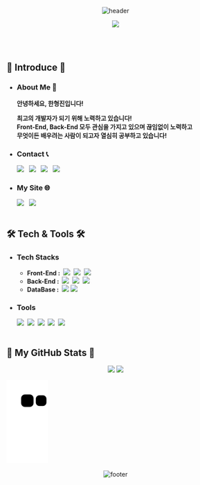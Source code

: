 <div align=center>

 ![header](https://capsule-render.vercel.app/api?type=slice&color=282c34&width=100%&height=300&section=header&text=Hello,%20World!&fontSize=90&fontAlign=60&fontAlignY=37.5&fontColor=FFFFFF&desc=😁HyungJin's%20GitHub%20Profile&descAlign=77&descAlignY=18&animation=twinkling&rotate=19.5&stroke=66CCFF&strokeWidth=3)

  <img src="https://user-images.githubusercontent.com/104360734/172914566-d48bc407-5401-441d-b049-ae66019d93d4.gif" width="70%">

</div>

<br><br>

## 👋 Introduce 👋
  
- ### About Me 🙋
  <b>
  안녕하세요, 한형진입니다!
  <br>
 
  최고의 개발자가 되기 위해 노력하고 있습니다!
  <br>
  Front-End, Back-End 모두 관심을 가지고 있으며 끊임없이 노력하고
  <br>
  무엇이든 배우려는 사람이 되고자 열심히 공부하고 있습니다!
  <br>
  </b>

- ### Contact 📞
    <a href="mailto:han1210_36@naver.com"><img src="https://img.shields.io/badge/Naver-03C75A?style=flat-square&logo=Naver&logoColor=white&link=han1210_36@naver.com"></a>
    &nbsp;
    <a href="mailto:hhj961210@gmail.com"><img src="https://img.shields.io/badge/Gmail-EA4335?style=flat-square&logo=Gmail&logoColor=white&link=hhj961210@gmail.com"></a>
    &nbsp;
    <a href='https://www.facebook.com/hyeongjinh1'><img src="https://img.shields.io/badge/HyungJin Han-1877F2?style=flat-square&logo=Facebook&logoColor=white"></a>
    &nbsp;
    <a href='https://www.linkedin.com/in/hyungjinhan'><img src="https://img.shields.io/badge/LinkedIn-0A66C2?style=flat-square&logo=linkedin&logoColor=white"/></a>
    <br>
 
-  ### My Site 🌐
    <a href='https://velog.io/@hyungjin_han'><img src="https://img.shields.io/badge/Tech Blog-20C997?style=flat-square&logo=velog&logoColor=white"></a>
    &nbsp;
    <a href="https://hyungjinhan.github.io/"><img src="https://img.shields.io/badge/GitHub.io (Portfolio)-000000?style=flat-square&logo=github&logoColor=white"/></a>
    &nbsp;
    <br><br>

## 🛠️ Tech & Tools 🛠️

- ### Tech Stacks
  - <b>Front-End :&nbsp;</b>
      <img src="https://img.shields.io/badge/JavaScript-F7DF1E?style=flat-square&logo=JavaScript&logoColor=424242">&nbsp;
      <img src="https://img.shields.io/badge/React-61DAFB?style=flat-square&logo=React&logoColor=black">&nbsp;
      <img src="https://img.shields.io/badge/Figma-F24E1E?style=flat-square&logo=Figma&logoColor=white">
  - <b>Back-End :&nbsp;</b>
      <img src="https://img.shields.io/badge/Python-3776AB?style=flat-square&logo=Python&logoColor=white">&nbsp;
      <img src="https://img.shields.io/badge/FastAPI-009688?style=flat-square&logo=FastAPI&logoColor=white">&nbsp;
      <img src="https://img.shields.io/badge/Node.js-339933?style=flat-square&logo=Node.js&logoColor=white">
  - <b>DataBase :&nbsp;</b>
      <img src="https://img.shields.io/badge/Mysql-4479A1?style=flat-square&logo=Mysql&logoColor=white">
      <img src="https://img.shields.io/badge/MariaDB-003545?style=flat-square&logo=MariaDB&logoColor=white">
 
- ### Tools
    <img src="https://img.shields.io/badge/VSCode-007ACC?style=flat-square&logo=Visual Studio Code&logoColor=white">&nbsp;
    <img src="https://img.shields.io/badge/Mysql Workbench-4479A1?style=flat-square&logo=Mysql&logoColor=white">&nbsp;
    <img src="https://img.shields.io/badge/Git-F05032?style=flat-square&logo=Git&logoColor=white">&nbsp;
    <a href='https://github.com/HyungJinHan'><img src="https://img.shields.io/badge/GitHub-181717?style=flat-square&logo=GitHub&logoColor=white"></a>&nbsp;
    <a href='https://www.heroku.com/'><img src="https://img.shields.io/badge/Heroku-430098?style=flat-square&logo=Heroku&logoColor=white"></a>
    <br><br>

## 🌱 My GitHub Stats 🌱

<p align="center">
  <img height="150em" src="https://github-readme-stats.vercel.app/api?username=HyungJinHan&show_icons=true&theme=react&line_height=24&include_all_commits=True&hide_border=True&border_radius=12&show_owner=True">
  <img height="150em" src="https://github-readme-stats.vercel.app/api/top-langs/?username=HyungJinHan&layout=compact&theme=react&langs_count=6&hide_border=True&border_radius=12&show_owner=True">
  <br/>
  
  ![snake gif](https://github.com/HyungJinHan/HyungJinHan/blob/output/github-contribution-grid-snake.svg)
  
  <!-- <a href="https://github.com/Platane/snk" target='_blank'>
    <img align="center" src="https://github.com/HyungJinHan/HyungJinHan/blob/output/github-contribution-grid-snake.svg" />
  </a> -->
</p>

 
<div align=center>
 
  ![footer](https://capsule-render.vercel.app/api?type=slice&color=282c34&width=100%&height=300&section=footer&text=Contact%20Me!&fontSize=90&fontAlign=45&fontAlignY=66&fontColor=FFFFFF&desc=😁Thanks%20For%20Reading%20My%20Profile&descAlign=33&descAlignY=80&animation=twinkling&rotate=19.5&stroke=66CCFF&strokeWidth=3)
 
</div>

<!-- https://velog.io/@danmin20/%ED%94%84%EB%A1%A0%ED%8A%B8%EC%97%94%EB%93%9C-%EA%B0%9C%EB%B0%9C%EC%9E%90%EC%9D%98-%ED%8F%AC%ED%8A%B8%ED%8F%B4%EB%A6%AC%EC%98%A4-%EC%9B%B9%EC%82%AC%EC%9D%B4%ED%8A%B8 참고할 만한 포폴  -->
